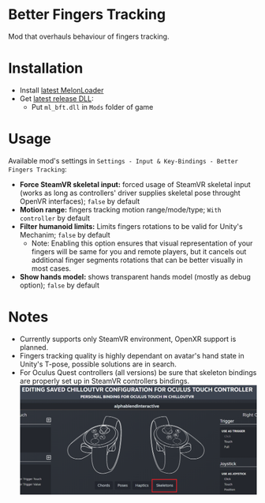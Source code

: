# Better Fingers Tracking
Mod that overhauls behaviour of fingers tracking.

# Installation
* Install [latest MelonLoader](https://github.com/LavaGang/MelonLoader)
* Get [latest release DLL](../../../releases/latest):
  * Put `ml_bft.dll` in `Mods` folder of game
  
# Usage
Available mod's settings in `Settings - Input & Key-Bindings - Better Fingers Tracking`:
* **Force SteamVR skeletal input:** forced usage of SteamVR skeletal input (works as long as controllers' driver supplies skeletal pose throught OpenVR interfaces); `false` by default
* **Motion range:** fingers tracking motion range/mode/type; `With controller` by default
* **Filter humanoid limits:** Limits fingers rotations to be valid for Unity's Mechanim; `false` by default
  * Note: Enabling this option ensures that visual representation of your fingers will be same for you and remote players, but it cancels out additional finger segments rotations that can be better visually in most cases.
* **Show hands model:** shows transparent hands model (mostly as debug option); `false` by default

# Notes
* Currently supports only SteamVR environment, OpenXR support is planned.
* Fingers tracking quality is highly dependant on avatar's hand state in Unity's T-pose, possible solutions are in search.
* For Oculus Quest controllers (all versions) be sure that skeleton bindings are properly set up in SteamVR controllers bindings.
<kbd>![](.github/img_01.png)</kbd>
